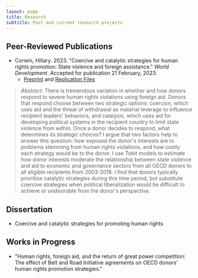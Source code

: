 ```yaml
---
layout: page
title: Research
subtitle: Past and current research projects
---
```


## **Peer-Reviewed Publications**

- Corwin, Hillary. 2023. "Coercive and catalytic strategies for human rights promotion: State violence and foreign assistance." _World Development_. Accepted for publication 21 February, 2023.
  -   [Preprint](https://hillary-corwin.owlstown.net/publications/3082.pdf) and [Replication Files](https://doi.org/10.7910/DVN/S9HOVI)

> _Abstract:_ There is tremendous variation in whether and how donors respond to severe human rights violations using foreign aid. Donors that respond choose between two strategic options: coercion, which uses aid and the threat of withdrawal as material leverage to influence recipient leaders' behaviors, and catalysis, which uses aid for developing political systems in the recipient country to limit state violence from within. Once a donor decides to respond, what determines its strategic choices? I argue that two factors help to answer this question: how exposed the donor's interests are to problems stemming from human rights violations, and how costly each strategy would be to the donor. I use Tobit models to estimate how donor interests moderate the relationship between state violence and aid to economic and governance sectors from all OECD donors to all eligible recipients from 2003-2018. I find that donors typically prioritize catalytic strategies during this time period, but substitute coercive strategies when political liberalization would be difficult to achieve or undesirable from the donor's perspective. 

## **Dissertation**

- Coercive and catalytic strategies for promoting human rights

## **Works in Progress**

- "Human rights, foreign aid, and the return of great power competition: The effect of Belt and Road Initiative agreements on OECD donors’ human rights promotion strategies.”
